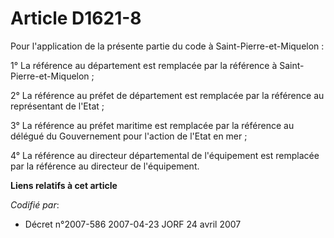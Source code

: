 # Article D1621-8

Pour l'application de la présente partie du code à Saint-Pierre-et-Miquelon :

1° La référence au département est remplacée par la référence à Saint-Pierre-et-Miquelon ;

2° La référence au préfet de département est remplacée par la référence au représentant de l'Etat ;

3° La référence au préfet maritime est remplacée par la référence au délégué du Gouvernement pour l'action de l'Etat en mer ;

4° La référence au directeur départemental de l'équipement est remplacée par la référence au directeur de l'équipement.

**Liens relatifs à cet article**

_Codifié par_:

  - Décret n°2007-586 2007-04-23 JORF 24 avril 2007
